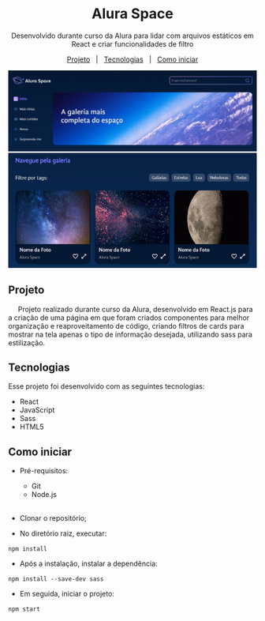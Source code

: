 <h1 align="center">Alura Space</h1>

<p align="center">Desenvolvido durante curso da Alura para lidar com arquivos estáticos em React e criar funcionalidades de filtro</p>

<p align="center">
  <a href="#projeto">Projeto</a>&nbsp;&nbsp;&nbsp;|&nbsp;&nbsp;
  <a href="#tecnologias">Tecnologias</a>&nbsp;&nbsp;&nbsp;|&nbsp;&nbsp;
  <a href="#como-iniciar">Como iniciar</a>
</p>

<img src="./public/.github/header.png">
<img src="./public/.github/cards.png">

## Projeto

&nbsp;&nbsp;&nbsp;&nbsp;&nbsp;Projeto realizado durante curso da Alura, desenvolvido em React.js para a criação de uma página em que foram criados componentes para melhor organização e reaproveitamento de código, criando filtros de cards para mostrar na tela apenas o tipo de informação desejada, utilizando sass para estilização.

## Tecnologias

Esse projeto foi desenvolvido com as seguintes tecnologias:

- React
- JavaScript
- Sass
- HTML5

## Como iniciar

- Pré-requisitos:

  - Git
  - Node.js
    </br></br>

- Clonar o repositório;
- No diretório raiz, executar:

```
npm install
```

- Após a instalação, instalar a dependência:

```
npm install --save-dev sass
```

- Em seguida, iniciar o projeto:

```
npm start
```
